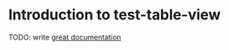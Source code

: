 # Introduction to test-table-view

TODO: write [great documentation](http://jacobian.org/writing/what-to-write/)
